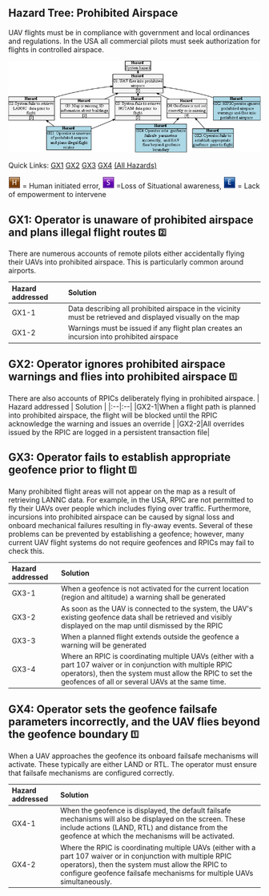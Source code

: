 ## Hazard Tree: Prohibited Airspace

UAV flights must be in compliance with government and local ordinances and regulations. In the USA all commercial pilots must seek authorization for flights in controlled airspace.

[![](figures/airspace.png)](#)

Quick Links: [GX1](#GX1) [GX2](#GX2) [GX3](#GX3) [GX4](#GX4) [(All Hazards)](../README.md)<br>

![](icons/h.png) = Human initiated error, ![](icons/s.png) =Loss of Situational awareness, ![](icons/e.png) = Lack of empowerment to intervene

## <a name="GX1">GX1: Operator is unaware of prohibited airspace and plans illegal flight routes</a> <sub><sup>:two:</sup></sub>

There are numerous accounts of remote pilots either accidentally flying their UAVs into prohibited airspace.  This is particularly common around airports.

| Hazard addressed | Solution |
|:--|:--|
|GX1-1|Data describing all prohibited airspace in the vicinity must be retrieved and displayed visually on the map |
|GX1-2|Warnings must be issued if any flight plan creates an incursion into prohibited airspace |

## <a name="GX2">GX2: Operator ignores prohibited airspace warnings and flies into prohibited airspace</a> <sub><sup>:one:</sup></sub>

There are also accounts of RPICs deliberately flying in prohibited airspace. 
| Hazard addressed | Solution |
|:--|:--|
|GX2-1|When a flight path is planned into prohibited airspace, the flight will be blocked until the RPIC acknowledge the warning and issues an override |
|GX2-2|All overrides issued by the RPIC are logged in a persistent transaction file|

## <a name="GX3">GX3: Operator fails to establish appropriate geofence prior to flight</a> <sub><sup>:one:</sup></sub>

Many prohibited flight areas will not appear on the map as a result of retrieving LANNC data.  For example, in the USA, RPIC are not permitted to fly their UAVs over people which includes flying over traffic.  Furthermore, incursions into prohibited airspace can be caused by signal loss and onboard mechanical failures resulting in fly-away events. Several of these problems can be prevented by establishing a geofence; however, many current UAV flight systems do not require geofences and RPICs may fail to check this.

| Hazard addressed | Solution |
|:--|:--|
|GX3-1|When a geofence is not activated for the current location (region and altitude) a warning shall be generated|
|GX3-2|As soon as the UAV is connected to the system, the UAV's existing geofence data shall be retrieved and visibly displayed on the map until dismissed by the RPIC|
|GX3-3|When a planned flight extends outside the geofence a warning will be generated|
|GX3-4|Where an RPIC is coordinating multiple UAVs (either with a part 107 waiver or in conjunction with multiple RPIC operators), then the system must allow the RPIC to set the geofences of all or several UAVs at the same time.

## <a name="GX4">GX4: Operator sets the geofence failsafe parameters incorrectly, and the UAV flies beyond the geofence boundary</a> <sub><sup>:one:</sup></sub>

When a UAV approaches the geofence its onboard failsafe mechanisms will activate.  These typically are either LAND or RTL. The operator must ensure that failsafe mechanisms are configured correctly.

| Hazard addressed | Solution |
|:--|:--|
|GX4-1|When the geofence is displayed, the default failsafe mechanisms will also be displayed on the screen.  These include actions (LAND, RTL) and distance from the geofence at which the mechanisms will be activated.
|GX4-2|Where the RPIC is coordinating multiple UAVs (either with a part 107 waiver or in conjunction with multiple RPIC operators), then the system must allow the RPIC to configure  geofence failsafe mechanisms for multiple UAVs simultaneously.

